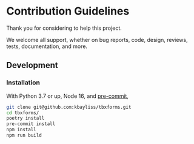 # Contribution Guidelines

Thank you for considering to help this project.

We welcome all support, whether on bug reports, code, design, reviews, tests, documentation, and more.

## Development

### Installation

With Python 3.7 or up, Node 16, and [pre-commit](https://pre-commit.com/),

```bash
git clone git@github.com:kbayliss/tbxforms.git
cd tbxforms/
poetry install
pre-commit install
npm install
npm run build
```
